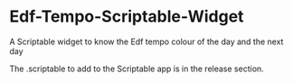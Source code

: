# Edf-Tempo-Scriptable-Widget
A Scriptable widget to know the Edf tempo colour of the day and the next day

The .scriptable to add to the Scriptable app is in the release section.
